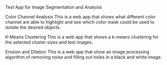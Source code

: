 Test App for Image Segmentation and Analysis

Color Channel Analysis
This is a web app that shows what different color channel are able to highlight and see which color mask could be used to isolate the desired objects.


K-Means Clustering
This is a web app that shows a k-means clustering for the selected cluster sizes and test images. 

Erosion and Dilation 
This is a web app that show an image processing algorithm of removing noise and filling out holes in a black and white image.
